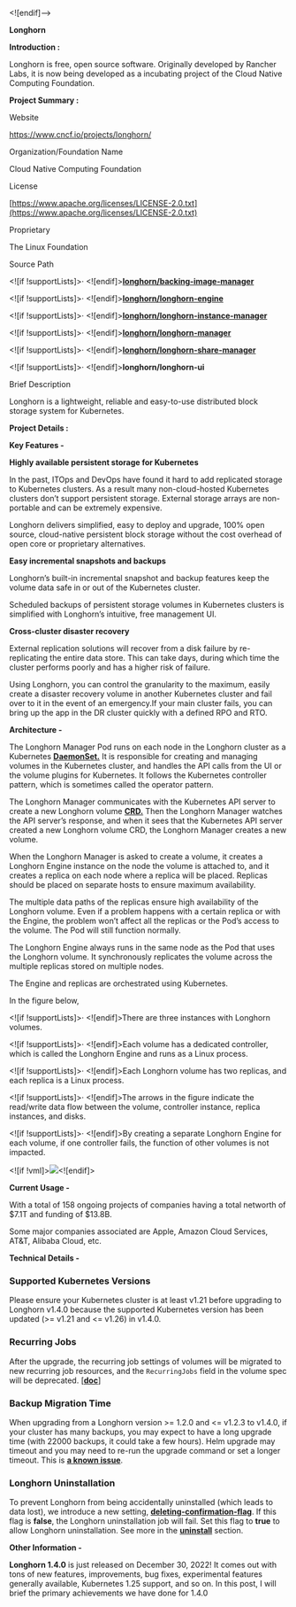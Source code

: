 ﻿<![endif]-->

**Longhorn**

**Introduction :**

Longhorn is free, open source software. Originally developed by Rancher Labs, it is now being developed as a incubating project of the Cloud Native Computing Foundation.

**Project Summary :**

Website

https://www.cncf.io/projects/longhorn/

Organization/Foundation Name

Cloud Native Computing Foundation

License

[https://www.apache.org/licenses/LICENSE-2.0.txt](https://www.apache.org/licenses/LICENSE-2.0.txt)

Proprietary

The Linux Foundation

Source Path

<![if !supportLists]>· <![endif]>[**longhorn/backing-image-manager**](https://github.com/longhorn/backing-image-manager)

<![if !supportLists]>· <![endif]>[**longhorn/longhorn-engine**](https://github.com/longhorn/longhorn-engine)

<![if !supportLists]>· <![endif]>[**longhorn/longhorn-instance-manager**](https://github.com/longhorn/longhorn-instance-manager)

<![if !supportLists]>· <![endif]>[**longhorn/longhorn-manager**](https://github.com/longhorn/longhorn-manager)

<![if !supportLists]>· <![endif]>[**longhorn/longhorn-share-manager**](https://github.com/longhorn/longhorn-share-manager)

<![if !supportLists]>· <![endif]>**longhorn/longhorn-ui**

Brief Description

Longhorn is a lightweight, reliable and easy-to-use distributed block storage system for Kubernetes.

**Project Details :**

**Key Features -**

**Highly available persistent storage for Kubernetes**

In the past, ITOps and DevOps have found it hard to add replicated storage to Kubernetes clusters. As a result many non-cloud-hosted Kubernetes clusters don’t support persistent storage. External storage arrays are non-portable and can be extremely expensive.

Longhorn delivers simplified, easy to deploy and upgrade, 100% open source, cloud-native persistent block storage without the cost overhead of open core or proprietary alternatives.

**Easy incremental snapshots and backups**

Longhorn’s built-in incremental snapshot and backup features keep the volume data safe in or out of the Kubernetes cluster.

Scheduled backups of persistent storage volumes in Kubernetes clusters is simplified with Longhorn’s intuitive, free management UI.

**Cross-cluster disaster recovery**

External replication solutions will recover from a disk failure by re-replicating the entire data store. This can take days, during which time the cluster performs poorly and has a higher risk of failure.

Using Longhorn, you can control the granularity to the maximum, easily create a disaster recovery volume in another Kubernetes cluster and fail over to it in the event of an emergency.If your main cluster fails, you can bring up the app in the DR cluster quickly with a defined RPO and RTO.

**Architecture -**

The Longhorn Manager Pod runs on each node in the Longhorn cluster as a Kubernetes [**DaemonSet.**](https://kubernetes.io/docs/concepts/workloads/controllers/daemonset/) It is responsible for creating and managing volumes in the Kubernetes cluster, and handles the API calls from the UI or the volume plugins for Kubernetes. It follows the Kubernetes controller pattern, which is sometimes called the operator pattern.

The Longhorn Manager communicates with the Kubernetes API server to create a new Longhorn volume [**CRD.**](https://kubernetes.io/docs/concepts/extend-kubernetes/api-extension/custom-resources/) Then the Longhorn Manager watches the API server’s response, and when it sees that the Kubernetes API server created a new Longhorn volume CRD, the Longhorn Manager creates a new volume.

When the Longhorn Manager is asked to create a volume, it creates a Longhorn Engine instance on the node the volume is attached to, and it creates a replica on each node where a replica will be placed. Replicas should be placed on separate hosts to ensure maximum availability.

The multiple data paths of the replicas ensure high availability of the Longhorn volume. Even if a problem happens with a certain replica or with the Engine, the problem won’t affect all the replicas or the Pod’s access to the volume. The Pod will still function normally.

The Longhorn Engine always runs in the same node as the Pod that uses the Longhorn volume. It synchronously replicates the volume across the multiple replicas stored on multiple nodes.

The Engine and replicas are orchestrated using Kubernetes.

In the figure below,

<![if !supportLists]>· <![endif]>There are three instances with Longhorn volumes.

<![if !supportLists]>· <![endif]>Each volume has a dedicated controller, which is called the Longhorn Engine and runs as a Linux process.

<![if !supportLists]>· <![endif]>Each Longhorn volume has two replicas, and each replica is a Linux process.

<![if !supportLists]>· <![endif]>The arrows in the figure indicate the read/write data flow between the volume, controller instance, replica instances, and disks.

<![if !supportLists]>· <![endif]>By creating a separate Longhorn Engine for each volume, if one controller fails, the function of other volumes is not impacted.

<![if !vml]>![](file:///C:\Users\user\AppData\Local\Temp\msohtmlclip1\01\clip_image002.jpg)<![endif]>

**Current Usage -**

With a total of 158 ongoing projects of companies having a total networth of $7.1T and funding of $13.8B.

Some major companies associated are Apple, Amazon Cloud Services, AT&T, Alibaba Cloud, etc.

**Technical Details -**

### Supported Kubernetes Versions

Please ensure your Kubernetes cluster is at least v1.21 before upgrading to Longhorn v1.4.0 because the supported Kubernetes version has been updated (>= v1.21 and <= v1.26) in v1.4.0.

### Recurring Jobs

After the upgrade, the recurring job settings of volumes will be migrated to new recurring job resources, and the `RecurringJobs` field in the volume spec will be deprecated. [[**doc**](https://longhorn.io/docs/1.4.0/deploy/upgrade/#4-automatically-migrate-recurring-jobs)]

### Backup Migration Time

When upgrading from a Longhorn version >= 1.2.0 and <= v1.2.3 to v1.4.0, if your cluster has many backups, you may expect to have a long upgrade time (with 22000 backups, it could take a few hours). Helm upgrade may timeout and you may need to re-run the upgrade command or set a longer timeout. This is [**a known issue**](https://github.com/longhorn/longhorn/issues/3890).

### Longhorn Uninstallation

To prevent Longhorn from being accidentally uninstalled (which leads to data lost), we introduce a new setting, [**deleting-confirmation-flag**](https://longhorn.io/docs/1.4.0/references/settings/#deleting-confirmation-flag). If this flag is **false**, the Longhorn uninstallation job will fail. Set this flag to **true** to allow Longhorn uninstallation. See more in the [**uninstall**](https://longhorn.io/docs/1.4.0/deploy/uninstall) section.

**Other Information -**

**Longhorn 1.4.0** is just released on December 30, 2022! It comes out with tons of new features, improvements, bug fixes, experimental features generally available, Kubernetes 1.25 support, and so on. In this post, I will brief the primary achievements we have done for 1.4.0
